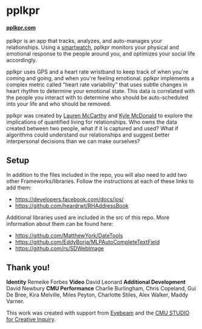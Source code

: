 # pplkpr

#### [pplkpr.com](http://pplkpr.com)

pplkpr is an app that tracks, analyzes, and auto-manages your relationships. Using a [smartwatch](http://mioglobal.com), pplkpr monitors your physical and emotional response to the people around you, and optimizes your social life accordingly.

pplkpr uses GPS and a heart rate wristband to keep track of when you're coming and going, and when you're feeling emotional. pplkpr implements a complex metric called "heart rate variability" that uses subtle changes in heart rhythm to determine your emotional state. This data is correlated with the people you interact with to determine who should be auto-scheduled into your life and who should be removed.

pplkpr was created by [Lauren McCarthy](http://lauren-mccarthy.com) and [Kyle McDonald](http://kylemcdonald.net) to explore the implications of quantified living for relationships. Who owns the data created between two people, what if it is captured and used? What if algorithms could understand our relationships and suggest better interpersonal decisions than we can make ourselves?


## Setup

In addition to the files included in the repo, you will also need to add two other Frameworks/libraries. Follow the instructions at each of these links to add them:

* https://developers.facebook.com/docs/ios/
* https://github.com/heardrwt/RHAddressBook

Additional libraries used are included in the src of this repo. More information about them can be found here:

* https://github.com/MatthewYork/DateTools
* https://github.com/EddyBorja/MLPAutoCompleteTextField
* https://github.com/rs/SDWebImage


## Thank you!

<b>Identity</b> Remeike Forbes <b>Video</b> David Leonard <b>Additional Development</b> David Newbury <b>CMU Performance</b> Charlie Burlingham, Chris Copeland, Gui De Bree, Kira Melville, Miles Peyton, Charlotte Stiles, Alex Walker, Maddy Varner.

This work was created with support from [Eyebeam](http://eyebeam.org) and the [CMU STUDIO for Creative Inquiry](http://studioforcreativeinquiry.org).
